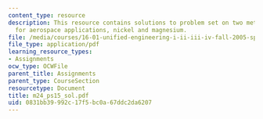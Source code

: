 ```yaml
---
content_type: resource
description: This resource contains solutions to problem set on two metals of interest
  for aerospace applications, nickel and magnesium.
file: /media/courses/16-01-unified-engineering-i-ii-iii-iv-fall-2005-spring-2006/0831bb39992c17f5bc0a67ddc2da6207_m24_ps15_sol.pdf
file_type: application/pdf
learning_resource_types:
- Assignments
ocw_type: OCWFile
parent_title: Assignments
parent_type: CourseSection
resourcetype: Document
title: m24_ps15_sol.pdf
uid: 0831bb39-992c-17f5-bc0a-67ddc2da6207
---
```

